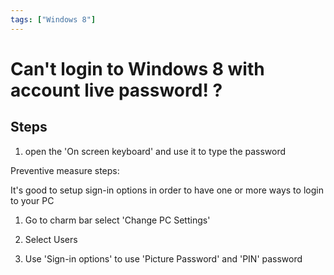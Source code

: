 ```yaml
---
tags: ["Windows 8"]
---
```

<!--markdownlint-disable MD013 MD029 MD036 MD024 MD033 MD040 MD042 MD001 MD051 MD025 MD052-->
# Can't login to Windows 8 with account live password! ?

## Steps

1. open the 'On screen keyboard' and use it to type the password

Preventive measure steps:

It's good to setup sign-in options in order to have one or more ways to login to your PC

1. Go to charm bar select 'Change PC Settings'

2. Select Users

3. Use 'Sign-in options' to use 'Picture Password' and 'PIN' password
